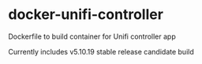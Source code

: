 # docker-unifi-controller

Dockerfile to build container for Unifi controller app

Currently includes v5.10.19 stable release candidate build